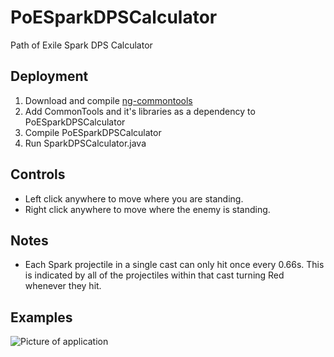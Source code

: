 # PoESparkDPSCalculator
Path of Exile Spark DPS Calculator

## Deployment
1. Download and compile [ng-commontools](https://github.com/vegeto079/ng-commontools)
2. Add CommonTools and it's libraries as a dependency to PoESparkDPSCalculator
3. Compile PoESparkDPSCalculator
4. Run SparkDPSCalculator.java

## Controls
* Left click anywhere to move where you are standing.
* Right click anywhere to move where the enemy is standing.

## Notes
* Each Spark projectile in a single cast can only hit once every 0.66s. This is indicated by all of the projectiles within that cast turning Red whenever they hit.

## Examples
![Picture of application](https://i.imgur.com/3YsKSww.png)
